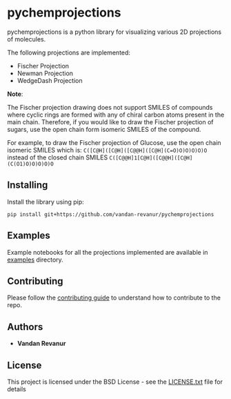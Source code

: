 # pychemprojections
pychemprojections is a python library for visualizing various 2D projections of molecules. 

The following projections are implemented:
* Fischer Projection
* Newman Projection
* WedgeDash Projection

**Note**: 

The Fischer projection drawing does not support SMILES of compounds where cyclic rings are formed with any of chiral carbon atoms present in the main chain.
Therefore, if you would like to draw the Fischer projection of sugars, use the open chain form isomeric SMILES of the compound.

For example, to draw the Fischer projection of Glucose, use the open chain isomeric SMILES which is:
`C([C@H]([C@H]([C@@H]([C@H](C=O)O)O)O)O)O` instead of the closed chain SMILES `C([C@@H]1[C@H]([C@@H]([C@H](C(O1)O)O)O)O)O`

## Installing
Install the library using pip:

```
pip install git+https://github.com/vandan-revanur/pychemprojections
```

## Examples
Example notebooks for all the projections implemented are available in [examples](examples) directory.

## Contributing
Please follow the [contributing guide](CONTRIBUTING.md) to understand how to contribute to the repo.

## Authors
* **Vandan Revanur** 

## License

This project is licensed under the BSD License - see the [LICENSE.txt](LICENSE.txt) file for details
